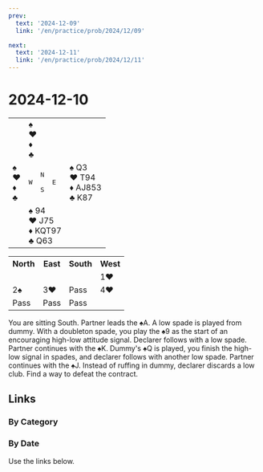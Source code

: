 ```yaml
---
prev:
  text: '2024-12-09'
  link: '/en/practice/prob/2024/12/09'

next:
  text: '2024-12-11'
  link: '/en/practice/prob/2024/12/11'
---
```


# 2024-12-10

<table class="deal">
	<tr>
		<td></td>
		<td>♠ <br>♥ <br>♦ <br>♣ </td>
		<td></td>
	</tr>
	<tr>
		<td>♠ <br>♥ <br>♦ <br>♣ </td>
		<td><pre>   N<br>W     E<br>   S</pre></td>
		<td>♠ Q3<br>♥ T94<br>♦ AJ853<br>♣ K87</td>
	</tr>
	<tr>
		<td></td>
		<td>♠ 94<br>♥ J75<br>♦ KQT97<br>♣ Q63</td>
		<td></td>
	</tr>
</table>

<table class="auction">
	<tr>
		<th>North</th>
		<th>East</th>
		<th>South</th>
		<th>West</th>
	</tr>
	<tr>
		<td></td>
		<td></td>
		<td></td>
		<td>1♥</td>
	</tr>
	<tr>
		<td>2♠</td>
		<td>3♥</td>
		<td>Pass</td>
		<td>4♥</td>
	</tr>
	<tr>
		<td>Pass</td>
		<td>Pass</td>
		<td>Pass</td>
		<td></td>
	</tr>
</table>

You are sitting South. Partner leads the ♠A. A low spade is played from dummy. With a doubleton spade, you play the ♠9 as the start of an encouraging high-low attitude signal. Declarer follows with a low spade. Partner continues with the ♠K. Dummy's ♠Q is played, you finish the high-low signal in spades, and declarer follows with another low spade. Partner continues with the ♠J. Instead of ruffing in dummy, declarer discards a low club. Find a way to defeat the contract.

## Links

[<Badge type="tip" text="Check Solution"/>](/en/learning/prob/2024/12/10)

### By Category

[<Badge type="tip" text="<--"/>](/en/practice/prob/2024/12/03)
[<Badge type="tip" text="Calendar"/>](/en/practice/calendar/2024/12)
[<Badge type="tip" text="-->"/>](/en/practice/prob/2024/12/17)

### By Date

Use the links below.